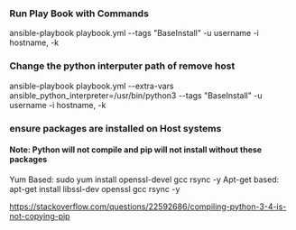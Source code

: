 

### Run Play Book with Commands

ansible-playbook  playbook.yml --tags "BaseInstall" -u username -i hostname, -k


### Change the python interputer path of remove host

ansible-playbook playbook.yml --extra-vars ansible_python_interpreter=/usr/bin/python3 --tags "BaseInstall" -u username -i hostname, -k


### ensure packages are installed on Host systems ###
#### Note: Python will not compile and pip will not install without these packages
Yum Based: sudo yum install openssl-devel gcc rsync -y
Apt-get based: apt-get install libssl-dev openssl gcc rsync -y



https://stackoverflow.com/questions/22592686/compiling-python-3-4-is-not-copying-pip